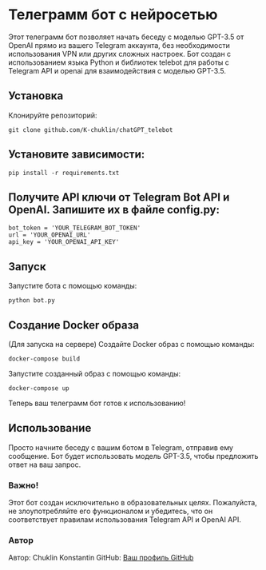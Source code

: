 # Телеграмм бот с нейросетью
Этот телеграмм бот позволяет начать беседу с моделью GPT-3.5 от OpenAI прямо из вашего Telegram аккаунта, 
без необходимости использования VPN или других сложных настроек. 
Бот создан с использованием языка Python и библиотек telebot для работы с Telegram API и openai для взаимодействия с моделью GPT-3.5.

## Установка
Клонируйте репозиторий:
```
git clone github.com/K-chuklin/chatGPT_telebot
```
## Установите зависимости:
```
pip install -r requirements.txt
```
## Получите API ключи от Telegram Bot API и OpenAI. Запишите их в файле config.py:
```
bot_token = 'YOUR_TELEGRAM_BOT_TOKEN'
url = 'YOUR_OPENAI_URL'
api_key = 'YOUR_OPENAI_API_KEY'
```
## Запуск
Запустите бота с помощью команды:
```
python bot.py
```

## Cоздание Docker образа
(Для запуска на сервере)
Создайте Docker образ с помощью команды:
```
docker-compose build
```
Запустите созданный образ с помощью команды:
```
docker-compose up
```


Теперь ваш телеграмм бот готов к использованию!

## Использование
Просто начните беседу с вашим ботом в Telegram, отправив ему сообщение. 
Бот будет использовать модель GPT-3.5, чтобы предложить ответ на ваш запрос.



### Важно!
Этот бот создан исключительно в образовательных целях. Пожалуйста, не злоупотребляйте его функционалом и убедитесь, что он соответствует правилам использования Telegram API и OpenAI API.

### Автор
Автор: Chuklin Konstantin
GitHub: [Ваш профиль GitHub](https://github.com/K-chuklin)


